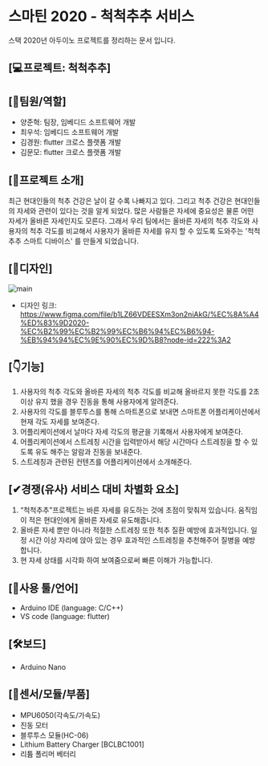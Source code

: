 # 스마틴 2020 - 척척추추 서비스
스택 2020년 아두이노 프로젝트를 정리하는 문서 입니다.


## [💻프로젝트: 척척추추]

## [👬팀원/역할] 
- 양준혁: 팀장, 임베디드 소프트웨어 개발
- 최우석: 임베디드 소프트웨어 개발
- 김경원: flutter 크로스 플랫폼 개발
- 김문모: flutter 크로스 플랫폼 개발


## [🚀프로젝트 소개]  
최근 현대인들의 척추 건강은 날이 갈 수록 나빠지고 있다. 그리고 척추 건강은 현대인들의 자세와 관련이 있다는 것을 알게 되었다.
많은 사람들은 자세에 중요성은 물론 어떤 자세가 올바른 자세인지도 모른다. 그래서 우리 팀에서는 올바른 자세의 척추 각도와 사용자의 척추 각도를 비교해서
사용자가 올바른 자세를 유지 할 수 있도록 도와주는 '척척추추 스마트 디바이스' 를 만들게 되었습니다.


## [🎨디자인]
![main](https://user-images.githubusercontent.com/56965398/92226887-643c9b80-eee0-11ea-930e-235228314227.png)   

- 디자인 링크: https://www.figma.com/file/b1LZ66VDEESXm3on2niAkG/%EC%8A%A4%ED%83%9D2020-%EC%B2%99%EC%B2%99%EC%B6%94%EC%B6%94-%EB%94%94%EC%9E%90%EC%9D%B8?node-id=222%3A2

## [👇기능]
1. 사용자의 척추 각도와 올바른 자세의 척추 각도를 비교해 올바르지 못한 각도를 2초이상 유지 했을 경우 진동을 통해 사용자에게 알려준다.
2. 사용자의 각도를 블루투스를 통해 스마트폰으로 보내면 스마트폰 어플리케이션에서 현재 각도 자세를 보여준다.
3. 어플리케이션에서 날마다 자세 각도의 평균을 기록해서 사용자에게 보여준다.
4. 어플리케이션에서 스트레칭 시간을 입력받아서 해당 시간마다 스트레칭을 할 수 있도록 유도 해주는 알람과 진동을 보내준다.
5. 스트레칭과 관련된 컨텐츠를 어플리케이션에서 소개해준다.


## [✔경쟁(유사) 서비스 대비 차별화 요소] 
1. “척척추추”프로젝트는 바른 자세를 유도하는 것에 초점이 맞춰져 있습니다. 움직임이 적은 현대인에게 올바른 자세로 유도해줍니다.
2. 올바른 자세 뿐만 아니라 적절한 스트레칭 또한 척추 질환 예방에 효과적입니다. 일정 시간 이상 자리에 앉아 있는 경우 효과적인 스트레칭을 추천해주어 질병을 예방합니다.
3. 현 자세 상태를 시각화 하여 보여줌으로써 빠른 이해가 가능합니다.

## [🔨사용 툴/언어]
- Arduino IDE (language: C/C++)
- VS code (language: flutter)

## [🛠보드]
- Arduino Nano

## [🔧센서/모듈/부품]
- MPU6050(각속도/가속도)
- 진동 모터
- 블루투스 모듈(HC-06)
- Lithium Battery Charger [BCLBC1001]
- 리튬 폴리머 베터리
